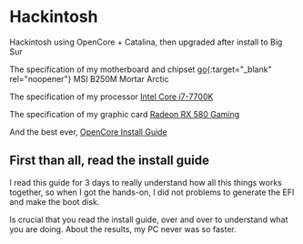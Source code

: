 # Hackintosh

Hackintosh using OpenCore + Catalina, then upgraded after install to Big Sur

The specification of my motherboard and chipset [go](https://www.msi.com/Motherboard/b250m-mortar-arctic.html){:target="_blank" rel="noopener"} MSI B250M Mortar Arctic

The specification of my processor <a href="https://ark.intel.com/content/www/us/en/ark/products/97129/intel-core-i7-7700k-processor-8m-cache-up-to-4-50-ghz.html"  target="_blank" rel="noopener" alt="">Intel Core i7-7700K</a>

The specification of my graphic card <a href="https://www.amd.com/en/products/graphics/radeon-rx-580" target="_blank" rel="noopener" alt="">Radeon RX 580 Gaming</a>

And the best ever, <a href="https://dortania.github.io/OpenCore-Install-Guide/" target="_blank" rel="noopener" alt="">OpenCore Install Guide</a> 

## First than all, read the install guide

I read this guide for 3 days to really understand how all this things works together, so when I got the hands-on, I did not problems to generate the EFI and make the boot disk.

Is crucial that you read the install guide, over and over to understand what you are doing. About the results, my PC never was so faster.
